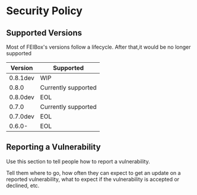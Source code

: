 # Security Policy

## Supported Versions

Most of FEIBox's versions follow a lifecycle. After that,it would be no longer supported

| Version | Supported           |
| ------- | ------------------- |
| 0.8.1dev| WIP |
| 0.8.0   | Currently supported |
| 0.8.0dev| EOL |
| 0.7.0   | Currently supported |
| 0.7.0dev| EOL |
| 0.6.0-  | EOL |

## Reporting a Vulnerability

Use this section to tell people how to report a vulnerability.

Tell them where to go, how often they can expect to get an update on a
reported vulnerability, what to expect if the vulnerability is accepted or
declined, etc.
